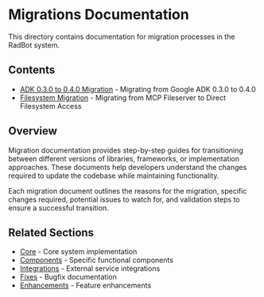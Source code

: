 # Migrations Documentation

<!-- Version: 0.4.0 | Last Updated: 2025-05-07 -->


This directory contains documentation for migration processes in the RadBot system.

## Contents

- [ADK 0.3.0 to 0.4.0 Migration](adk_0.3.0_to_0.4.0_migration.md) - Migrating from Google ADK 0.3.0 to 0.4.0
- [Filesystem Migration](filesystem-migration.md) - Migrating from MCP Fileserver to Direct Filesystem Access

## Overview

Migration documentation provides step-by-step guides for transitioning between different versions of libraries, frameworks, or implementation approaches. These documents help developers understand the changes required to update the codebase while maintaining functionality.

Each migration document outlines the reasons for the migration, specific changes required, potential issues to watch for, and validation steps to ensure a successful transition.

## Related Sections

- [Core](../core/index.md) - Core system implementation
- [Components](../components/index.md) - Specific functional components
- [Integrations](../integrations/index.md) - External service integrations
- [Fixes](../fixes/index.md) - Bugfix documentation
- [Enhancements](../enhancements/index.md) - Feature enhancements